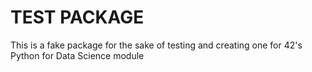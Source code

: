 # TEST PACKAGE

This is a fake package for the sake of testing and creating one for 42's Python for Data Science module
